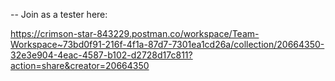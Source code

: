 -- Join as a tester here:

https://crimson-star-843229.postman.co/workspace/Team-Workspace~73bd0f91-216f-4f1a-87d7-7301ea1cd26a/collection/20664350-32e3e904-4eac-4587-b102-d2728d17c811?action=share&creator=20664350
